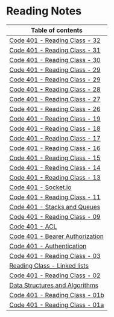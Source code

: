# Reading Notes

|Table of contents                                      |
|-------------------------------------------------------|
|[Code 401 - Reading Class - 32](./Notes/Class-32.md) |
|[Code 401 - Reading Class - 31](./Notes/Class-31.md) |
|[Code 401 - Reading Class - 30](./Notes/Class-30.md) |
|[Code 401 - Reading Class - 29](./Notes/Class-29.md) |
|[Code 401 - Reading Class - 29](./Notes/Class-29.md) |
|[Code 401 - Reading Class - 28](./Notes/Class-28.md) |
|[Code 401 - Reading Class - 27](./Notes/Class-27.md) |
|[Code 401 - Reading Class - 26](./Notes/Class-26.md) |
|[Code 401 - Reading Class - 19](./Notes/Class-19.md) |
|[Code 401 - Reading Class - 18](./Notes/Class-18.md) |
|[Code 401 - Reading Class - 17](./Notes/Class-17.md) |
|[Code 401 - Reading Class - 16](./Notes/Class-16.md) |
|[Code 401 - Reading Class - 15](./Notes/trees/Class-15.md) |
|[Code 401 - Reading Class - 14](./Notes/Class-14.md) |
|[Code 401 - Reading Class - 13](./Notes/Class-13.md) |
|[Code 401 - Socket.io](./Notes/socketio.md) |
|[Code 401 - Reading Class - 11](./Notes/Class-11.md)|
|[Code 401 - Stacks and Queues](./Notes/stack-and-queues/stacks-and-queues.md)|
|[Code 401 - Reading Class - 09](./Notes/Class-09.md) |
|[Code 401 - ACL](./Notes/ACL.md) |
|[Code 401 - Bearer Authorization](./Notes/BearerAuthorization.md) |
|[Code 401 - Authentication](./Notes/Authentication.md) |
|[Code 401 - Reading Class - 03](./Notes/Class-03.md)   |
|[Reading Class - Linked lists](./Notes/Linked-lists.md)|
|[Code 401 - Reading Class - 02](./Notes/Class-02.md)   |
|[Data Structures and Algorithms](./Notes/DSA.md)       |
|[Code 401 - Reading Class - 01b](./Notes/Class-01b.md) |
|[Code 401 - Reading Class - 01a](./Notes/Class-01a.md) |
